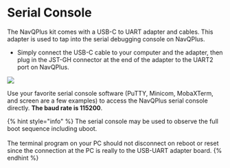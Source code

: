 # Serial Console

The NavQPlus kit comes with a USB-C to UART adapter and cables. This adapter is used to tap into the serial debugging console on NavQPlus.

* Simply connect the USB-C cable to your computer and the adapter, then plug in the JST-GH connector at the end of the adapter to the UART2 port on NavQPlus.

![](<../../.gitbook/assets/image (1) (1).png>)

Use your favorite serial console software (PuTTY, Minicom, MobaXTerm, and screen are a few examples) to access the NavQPlus serial console directly. **The baud rate is 115200**.

{% hint style="info" %}
The serial console may be used to observe the full boot sequence including uboot. \
\
The terminal program on your PC should not disconnect on reboot or reset since the connection at the PC is really to the USB-UART adapter board.
{% endhint %}
